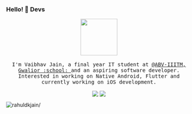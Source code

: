 ### Hello! 👋 Devs

<!--
**vaibhavjain30699/vaibhavjain30699** is a ✨ _special_ ✨ repository because its `README.md` (this file) appears on your GitHub profile.

Here are some ideas to get you started:

- 🔭 I’m currently working on ...
- 🌱 I’m currently learning ...
- 👯 I’m looking to collaborate on ...
- 🤔 I’m looking for help with ...
- 💬 Ask me about ...
- 📫 How to reach me: ...
- 😄 Pronouns: ...
- ⚡ Fun fact: ...
-->

<p align="center">
  <img src="https://raw.githubusercontent.com/coderjojo/coderjojo/master/img/github.gif" width=100>
  <br><br>
  <samp>
    I'm Vaibhav Jain, a final year IT student at <a href="http://www.iiitm.ac.in/">@ABV-IIITM, Gwalior :school: </a> and an aspiring software developer. Interested in working on Native Android, Flutter and currently working on  iOS development.
  </samp>
</p>



<p align="center"> 
  <img align="center" src="https://github-readme-stats.vercel.app/api/?username=vaibhavjain30699&theme=dark" /> 
  <img align="center" src="https://github-readme-stats.vercel.app/api/top-langs/?username=vaibhavjain30699&theme=dark&langs_count=3" /> 
</p>


<p align="left"> <img src=https://komarev.com/ghpvc/?username=vaibhavjain30699 alt=rahuldkjain/> </p>
